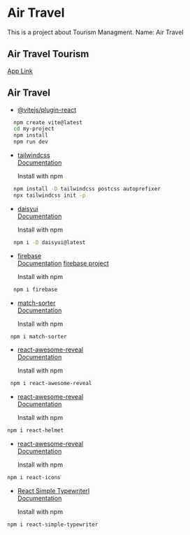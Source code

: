 
# Air Travel 

This is a project about Tourism Managment. 
Name: Air Travel


## Air Travel Tourism 
 [App Link](https://tourism-management-2ce67.web.app/)
## Air Travel



- [@vitejs/plugin-react](https://github.com/vitejs/vite-plugin-react/blob/main/packages/plugin-react/README.md) 
```bash
  npm create vite@latest
  cd my-project
  npm install
  npm run dev

```


- [tailwindcss](https://tailwindcss.com/)    
  [Documentation](https://tailwindcss.com/docs/installation)

  Install with npm

```bash
  npm install -D tailwindcss postcss autoprefixer
  npx tailwindcss init -p
```

- [daisyui](https://daisyui.com/)    
  [Documentation](https://daisyui.com/docs/install/)

  Install with npm

```bash
  npm i -D daisyui@latest
```

- [firebase](https://firebase.google.com/)    
  [Documentation](https://firebase.google.com/docs)
  [firebase project](https://console.firebase.google.com/u/0/)

  Install with npm

```bash
  npm i firebase

```

- [match-sorter](https://www.npmjs.com/package/match-sorter)    
  [Documentation](https://docs.npmjs.com/)


  Install with npm

```bash
 npm i match-sorter
```


- [react-awesome-reveal](https://react-awesome-reveal.morello.dev/)    
  [Documentation](https://www.npmjs.com/package/react-awesome-reveal)


  Install with npm

```bash
 npm i react-awesome-reveal
```


- [react-awesome-reveal](https://react-awesome-reveal.morello.dev/)    
  [Documentation](https://github.com/nfl/react-helmet)


  Install with npm

```bash
npm i react-helmet
```


- [react-awesome-reveal](https://react-icons.github.io/react-icons/)    
  [Documentation](https://www.npmjs.com/package/react-icons)


  Install with npm

```bash
npm i react-icons
```


- [React Simple Typewriterl](https://react-simple-typewriter.vercel.app/?path=/story/introduction--page)    
  [Documentation](https://www.npmjs.com/package/react-simple-typewriter)


  Install with npm

```bash
npm i react-simple-typewriter
```



